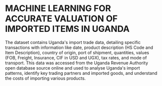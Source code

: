 # MACHINE LEARNING FOR ACCURATE VALUATION OF IMPORTED ITEMS IN UGANDA
The dataset contains Uganda's import trade data, detailing specific transactions with information like date, product description (HS Code and Item Description), country of origin, port of shipment, quantities, values (FOB, Freight, Insurance, CIF in USD and UGX), tax rates, and mode of transport. This data was accessed from the Uganda Revenue Authority open database source online and used to analyse Uganda's import patterns, identify key trading partners and imported goods, and understand the costs of importing various products.

